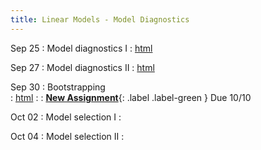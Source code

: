 ```yaml
---
title: Linear Models - Model Diagnostics
---
```


Sep 25
: Model diagnostics I 
  : [html](https://jlacasa.github.io/stat705_fall2024/classes/day16_09252024)  

Sep 27
: Model diagnostics II
  : [html](https://jlacasa.github.io/stat705_fall2024/classes/day17_09272024)

Sep 30
: Bootstrapping  
  : [html](https://jlacasa.github.io/stat705_fall2024/classes/day18_09302024)
: []()
  : **[New Assignment](https://jlacasa.github.io/stat705_fall2024/assignments/hw3)**{: .label .label-green } Due 10/10  
  
Oct 02 
: Model selection I
  : []()

Oct 04 
: Model selection II
  : []()
